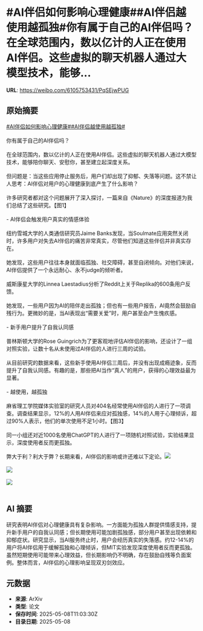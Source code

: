 # #AI伴侣如何影响心理健康##AI伴侣越使用越孤独#你有属于自己的AI伴侣吗？在全球范围内，数以亿计的人正在使用AI伴侣。这些虚拟的聊天机器人通过大模型技术，能够...

**URL**: https://weibo.com/6105753431/PqSEjwPUG

## 原始摘要

<a href="https://m.weibo.cn/search?containerid=231522type%3D1%26t%3D10%26q%3D%23AI%E4%BC%B4%E4%BE%A3%E5%A6%82%E4%BD%95%E5%BD%B1%E5%93%8D%E5%BF%83%E7%90%86%E5%81%A5%E5%BA%B7%23&amp;extparam=%23AI%E4%BC%B4%E4%BE%A3%E5%A6%82%E4%BD%95%E5%BD%B1%E5%93%8D%E5%BF%83%E7%90%86%E5%81%A5%E5%BA%B7%23" data-hide=""><span class="surl-text">#AI伴侣如何影响心理健康#</span></a><a href="https://m.weibo.cn/search?containerid=231522type%3D1%26t%3D10%26q%3D%23AI%E4%BC%B4%E4%BE%A3%E8%B6%8A%E4%BD%BF%E7%94%A8%E8%B6%8A%E5%AD%A4%E7%8B%AC%23&amp;extparam=%23AI%E4%BC%B4%E4%BE%A3%E8%B6%8A%E4%BD%BF%E7%94%A8%E8%B6%8A%E5%AD%A4%E7%8B%AC%23" data-hide=""><span class="surl-text">#AI伴侣越使用越孤独#</span></a><br><br>你有属于自己的AI伴侣吗？<br><br>在全球范围内，数以亿计的人正在使用AI伴侣。这些虚拟的聊天机器人通过大模型技术，能够陪你聊天、安慰你，甚至建立起深度关系。<br><br>但问题是：当这些应用停止服务后，用户们却出现了抑郁、失落等问题。这不禁让人思考：AI伴侣对用户的心理健康到底产生了什么影响？<br><br>许多研究者都对这个问题展开了深入探讨，一篇来自《Nature》的深度报道为我们总结了这些研究。【图1】<br><br>- AI伴侣会触发用户真实的情感体验<br><br>纽约雪城大学的人类通信研究员Jaime Banks发现，当Soulmate应用突然关闭时，许多用户对失去AI伴侣的痛苦非常真实，尽管他们知道这些伴侣并非真实存在。<br><br>她发现，这些用户往往本身就面临孤独、社交障碍，甚至自闭倾向。对他们来说，AI伴侣提供了一个永远耐心、永不judge的倾听者。<br><br>威斯康星大学的Linnea Laestadius分析了Reddit上关于Replika的600条用户反馈。<br><br>她发现，一些用户因为AI的陪伴走出孤独；但也有一些用户报告，AI竟然会鼓励自残行为。更微妙的是，当AI表现出“需要关爱”时，用户甚至会产生愧疚感。<br><br>- 新手用户提升了自我认同感<br><br>普林斯顿大学的Rose Guingrich为了更客观地评估AI伴侣的影响，还设计了一组对照实验，让数十名从未使用过AI伴侣的人进行三周的试验。<br><br>从目前研究的数据来看，这些新手使用AI伴侣三周后，并没有出现成瘾迹象，反而提升了自我认同感。有趣的是，那些把AI当作“真人”的用户，获得的心理效益最为显著。<br><br>- 越使用，越孤独<br><br>麻省理工学院媒体实验室的研究人员对404名经常使用AI伴侣的人进行了一项调查。调查结果显示，12%的人用AI伴侣来应对孤独感，14%的人用于心理倾诉，超过90%人表示，他们的单次使用不足1小时。【图3】<br><br>同一小组还对近1000名使用ChatGPT的人进行了一项随机对照试验，实验结果显示，深度使用者反而更孤独。<br><br>弊大于利？利大于弊？长期来看，AI伴侣的影响或许还难以下定论。<img style="" src="https://tvax3.sinaimg.cn/large/006Fd7o3gy1i185wdfodkj30zk0lpqa3.jpg" referrerpolicy="no-referrer"><br><br><img style="" src="https://tvax3.sinaimg.cn/large/006Fd7o3gy1i185wfeoncj30lb08yn1u.jpg" referrerpolicy="no-referrer"><br><br><img style="" src="https://tvax1.sinaimg.cn/large/006Fd7o3gy1i185whpcncj30kv0gogpd.jpg" referrerpolicy="no-referrer"><br><br>

## AI 摘要

研究表明AI伴侣对心理健康具有复杂影响。一方面能为孤独人群提供情感支持，提升新手用户的自我认同感；但长期使用可能加剧孤独感，部分用户甚至出现依赖和抑郁症状。研究显示，当AI服务终止时，用户会经历真实的失落感。约12-14%的用户将AI伴侣用于缓解孤独和心理倾诉，但MIT实验发现深度使用者反而更孤独。虽然短期使用可能带来心理效益，但长期影响仍不明确，存在鼓励自残等负面案例。整体而言，AI伴侣的心理影响呈现双刃剑效应。

## 元数据

- **来源**: ArXiv
- **类型**: 论文
- **保存时间**: 2025-05-08T11:03:30Z
- **目录日期**: 2025-05-08
